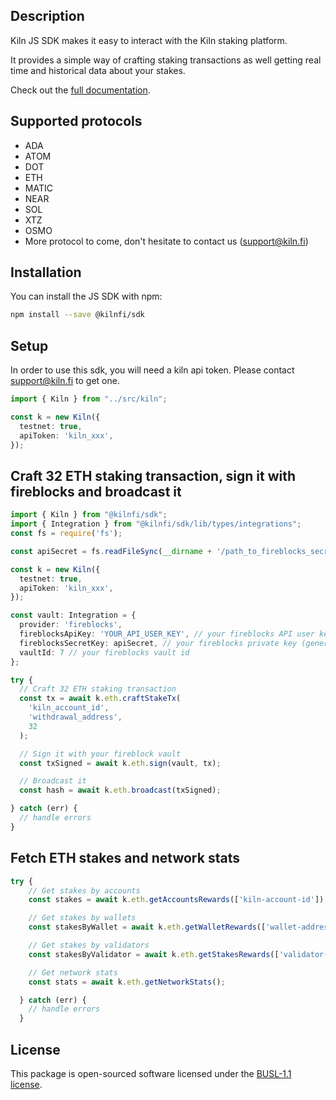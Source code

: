 ## Description

Kiln JS SDK makes it easy to interact with the Kiln staking platform.

It provides a simple way of crafting staking transactions as well getting real time and historical data about your stakes.

Check out the [full documentation](https://docs.kiln.fi/v1/connect/overview).

## Supported protocols
- ADA
- ATOM
- DOT
- ETH
- MATIC
- NEAR
- SOL
- XTZ
- OSMO
- More protocol to come, don't hesitate to contact us (support@kiln.fi)

## Installation

You can install the JS SDK with npm:

```sh
npm install --save @kilnfi/sdk
```

## Setup
In order to use this sdk, you will need a kiln api token.
Please contact support@kiln.fi to get one.

```typescript
import { Kiln } from "../src/kiln";

const k = new Kiln({
  testnet: true,
  apiToken: 'kiln_xxx',
});
```

## Craft 32 ETH staking transaction, sign it with fireblocks and broadcast it
```typescript
import { Kiln } from "@kilnfi/sdk";
import { Integration } from "@kilnfi/sdk/lib/types/integrations";
const fs = require('fs');

const apiSecret = fs.readFileSync(__dirname + '/path_to_fireblocks_secret', 'utf8');

const k = new Kiln({
  testnet: true,
  apiToken: 'kiln_xxx',
});

const vault: Integration = {
  provider: 'fireblocks',
  fireblocksApiKey: 'YOUR_API_USER_KEY', // your fireblocks API user key
  fireblocksSecretKey: apiSecret, // your fireblocks private key (generated with your CSR file and your API user)
  vaultId: 7 // your fireblocks vault id
};

try {
  // Craft 32 ETH staking transaction
  const tx = await k.eth.craftStakeTx(
    'kiln_account_id',
    'withdrawal_address',
    32
  );

  // Sign it with your fireblock vault
  const txSigned = await k.eth.sign(vault, tx);

  // Broadcast it
  const hash = await k.eth.broadcast(txSigned);

} catch (err) {
  // handle errors
}
```

## Fetch ETH stakes and network stats
```typescript
try {
    // Get stakes by accounts
    const stakes = await k.eth.getAccountsRewards(['kiln-account-id']);

    // Get stakes by wallets
    const stakesByWallet = await k.eth.getWalletRewards(['wallet-address']);

    // Get stakes by validators
    const stakesByValidator = await k.eth.getStakesRewards(['validator-address']);

    // Get network stats
    const stats = await k.eth.getNetworkStats();

  } catch (err) {
    // handle errors
  }
```

## License
This package is open-sourced software licensed under the [BUSL-1.1 license](https://github.com/kilnfi/sdk-js/blob/main/LICENSE).

